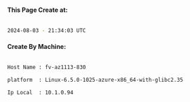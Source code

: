 
   
#### This Page Create at:

```bash

2024-08-03 - 21:34:03 UTC

```

#### Create By Machine:

```bash

Host Name : fv-az1113-830

platform  : Linux-6.5.0-1025-azure-x86_64-with-glibc2.35

Ip Local  : 10.1.0.94

```

